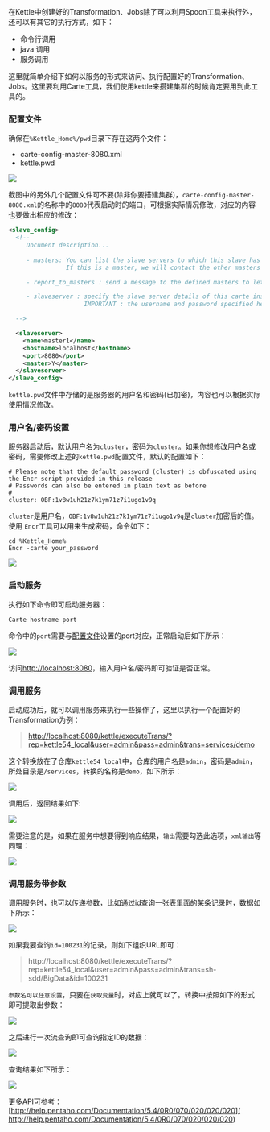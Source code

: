 在Kettle中创建好的Transformation、Jobs除了可以利用Spoon工具来执行外，还可以有其它的执行方式，如下：

- 命令行调用
- java 调用
- 服务调用

这里就简单介绍下如何以服务的形式来访问、执行配置好的Transformation、Jobs。这里要利用Carte工具，我们使用kettle来搭建集群的时候肯定要用到此工具的。

### 配置文件
确保在`%Kettle_Home%/pwd`目录下存在这两个文件：

- carte-config-master-8080.xml
- kettle.pwd

![](./img/fadsfioi.png)

截图中的另外几个配置文件可不要(除非你要搭建集群)，`carte-config-master-8080.xml`的名称中的`8080`代表启动时的端口，可根据实际情况修改，对应的内容也要做出相应的修改：

```xml
<slave_config>
  <!-- 
     Document description...
     
     - masters: You can list the slave servers to which this slave has to report back to.
                If this is a master, we will contact the other masters to get a list of all the slaves in the cluster.

     - report_to_masters : send a message to the defined masters to let them know we exist (Y/N)

     - slaveserver : specify the slave server details of this carte instance.
                     IMPORTANT : the username and password specified here are used by the master instances to connect to this slave.

  --> 

  <slaveserver>
    <name>master1</name>
    <hostname>localhost</hostname>
    <port>8080</port>
    <master>Y</master>
  </slaveserver>
</slave_config>

```
`kettle.pwd`文件中存储的是服务器的用户名和密码(已加密)，内容也可以根据实际使用情况修改。

### 用户名/密码设置
服务器启动后，默认用户名为`cluster`，密码为`cluster`。如果你想修改用户名或密码，需要修改上述的`kettle.pwd`配置文件，默认的配置如下：
```
# Please note that the default password (cluster) is obfuscated using the Encr script provided in this release
# Passwords can also be entered in plain text as before
# 
cluster: OBF:1v8w1uh21z7k1ym71z7i1ugo1v9q 
```
`cluster`是用户名，`OBF:1v8w1uh21z7k1ym71z7i1ugo1v9q`是`cluster`加密后的值。使用    `Encr`工具可以用来生成密码，命令如下：
```
cd %Kettle_Home%
Encr -carte your_password
```
![](./img/YP5Z97PV1IITC.png)

### 启动服务
执行如下命令即可启动服务器：
```
Carte hostname port
```
命令中的`port`需要与[配置文件](#配置文件)设置的port对应，正常启动后如下所示：

![](./img/Q435YZ9.png)

访问[http://localhost:8080](http://localhost:8080/kettle/status/)，输入用户名/密码即可验证是否正常。

### 调用服务
启动成功后，就可以调用服务来执行一些操作了，这里以执行一个配置好的Transformation为例：
> [http://localhost:8080/kettle/executeTrans/?rep=kettle54_local&user=admin&pass=admin&trans=services/demo](http://cluster:cluster@127.0.0.1:8080/kettle/executeTrans/?rep=kettle54_local&user=admin&pass=admin&trans=services/demo)

这个转换放在了仓库`kettle54_local`中，仓库的用户名是`admin`，密码是`admin`，所处目录是`/services`，转换的名称是`demo`，如下所示：

![](./img/UZSEDXSE26NETBREH6.png)

调用后，返回结果如下:

![](./img/VQ0KV4QGQQUCFJ565K.png)

需要注意的是，如果在服务中想要得到响应结果，`输出`需要勾选此选项，`xml输出`等同理：

![](./img/XG5YV005_OVZNF21NI2.png)

### 调用服务带参数
调用服务时，也可以传递参数，比如通过id查询一张表里面的某条记录时，数据如下所示：

![](./img/p1.png)

如果我要查询`id=100231`的记录，则如下组织URL即可：
> http://localhost:8080/kettle/executeTrans/?rep=kettle54_local&user=admin&pass=admin&trans=sh-sdd/BigData&id=100231

`参数名可以任意设置`，只要在`获取变量`时，对应上就可以了。转换中按照如下的形式即可提取出参数：

![](./img/p2.png)

之后进行一次流查询即可查询指定ID的数据：

![](./img/p3.png)

查询结果如下所示：

![](./img/p4.png)

更多API可参考：[http://help.pentaho.com/Documentation/5.4/0R0/070/020/020/020]( http://help.pentaho.com/Documentation/5.4/0R0/070/020/020/020)
